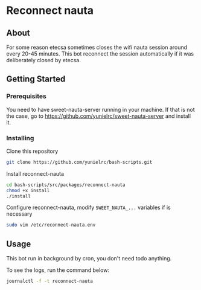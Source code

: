 # Reconnect nauta

## About

For some reason etecsa sometimes closes the wifi nauta session around every 20-45 minutes.
This bot reconnect the session automatically if it was deliberately closed by etecsa.

## Getting Started

### Prerequisites

You need to have sweet-nauta-server running in your machine.
If that is not the case, go to <https://github.com/yunielrc/sweet-nauta-server>
and install it.

### Installing

Clone this repository

```sh
git clone https://github.com/yunielrc/bash-scripts.git
```

Install reconnect-nauta

```sh
cd bash-scripts/src/packages/reconnect-nauta
chmod +x install
./install
```

Configure reconnect-nauta, modify `SWEET_NAUTA_...` variables if is necessary

```sh
sudo vim /etc/reconnect-nauta.env
```

## Usage

This bot run in background by cron, you don't need todo anything.

To see the logs, run the command below:

```sh
journalctl -f -t reconnect-nauta
```
